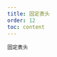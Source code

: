 ```yaml
---
title: 固定表头
order: 12
toc: content
---
```


<code src='../examples/FixedHeader.tsx' description='通过设置属性 height 给表格指定高度后，会自动固定表头。当纵向内容过多时可以使用。'>固定表头</code>
